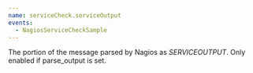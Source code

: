 ```yaml
---
name: serviceCheck.serviceOutput
events:
  - NagiosServiceCheckSample
---
```


The portion of the message parsed by Nagios as $SERVICEOUTPUT$. Only enabled if parse\_output is set.